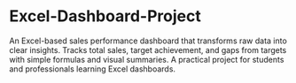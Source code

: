 # Excel-Dashboard-Project
An Excel-based sales performance dashboard that transforms raw data into clear insights. Tracks total sales, target achievement, and gaps from targets with simple formulas and visual summaries. A practical project for students and professionals learning Excel dashboards.
